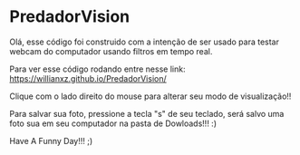 # PredadorVision

Olá, esse código foi construido com a intenção de ser usado para testar webcam do computador usando filtros em tempo real.

Para ver esse código rodando entre nesse link:
https://willianxz.github.io/PredadorVision/

Clique com o lado direito do mouse para alterar seu modo de visualização!!

Para salvar sua foto, pressione a tecla "s" de seu teclado, será salvo uma foto sua em seu computador na pasta de Dowloads!!! :)

Have A Funny Day!!! ;)

